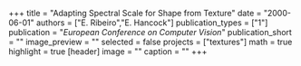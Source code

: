 +++
title = "Adapting Spectral Scale for Shape from Texture"
date = "2000-06-01"
authors = ["E. Ribeiro","E. Hancock"]
publication_types = ["1"]
publication = "_European Conference on Computer Vision_"
publication_short = ""
image_preview = ""
selected = false
projects = ["textures"]
math = true
highlight = true
[header]
image = ""
caption = ""
+++

